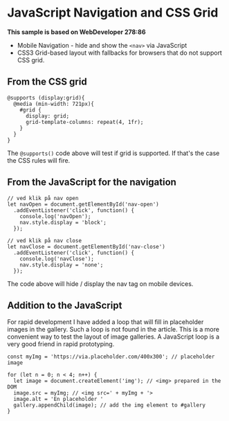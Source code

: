 JavaScript Navigation and CSS Grid
==================================

**This sample is based on WebDeveloper 278:86**

* Mobile Navigation - hide and show the `<nav>` via JavaScript
* CSS3 Grid-based layout with fallbacks for browsers that do not support CSS grid.

## From the CSS grid

~~~~
@supports (display:grid){
  @media (min-width: 721px){
    #grid {
      display: grid;
      grid-template-columns: repeat(4, 1fr);
    }
  }
}
~~~~

The `@supports()` code above will test if grid is supported. If that's the case the CSS rules will fire.


## From the JavaScript for the navigation

~~~~
// ved klik på nav open
let navOpen = document.getElementById('nav-open')
  .addEventListener('click', function() {
    console.log('navOpen');
    nav.style.display = 'block';
  });

// ved klik på nav close
let navClose = document.getElementById('nav-close')
  .addEventListener('click', function() {
    console.log('navClose');
    nav.style.display = 'none';
  });
~~~~

The code above will hide / display the nav tag on mobile devices.

## Addition to the JavaScript

For rapid development I have added a loop that will fill in placeholder images in the gallery.
Such a loop is not found in the article.
This is a more convenient way to test the layout of image galleries.
A JavaScript loop is a very good friend in rapid prototyping.

~~~~
const myImg = 'https://via.placeholder.com/400x300'; // placeholder image

for (let n = 0; n < 4; n++) {
  let image = document.createElement('img'); // <img> prepared in the DOM
  image.src = myImg; // <img src=' + myImg + '>
  image.alt = 'En placeholder '
  gallery.appendChild(image); // add the img element to #gallery
}
~~~~
